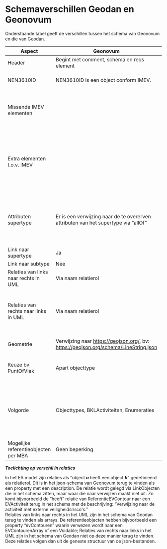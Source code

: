 Schemaverschillen Geodan en Geonovum
====================================

Onderstaande tabel geeft de verschillen tussen het schema van Geonovum en die van Geodan. 

|Aspect|Geonovum|Geodan|
|------|--------|------|
|Header|Begint met comment, schema en reqs element|geen header|
|NEN3610ID|NEN3610ID is een object conform IMEV.|NEN3610ID is een string met een regex validatie.|
|Missende IMEV elementen||De abstracte objecttypen, Attribuut: tijdstipRegistratie, Attribuut: eindRegistratie|
|Extra elementen t.o.v. IMEV||IMEV-LocatieEVActiviteiten (als array, maar in IMEV is het een abstract supertype), featureType, Per BKLActiviteit is er een lijst met toegestane referenties.|
|Attributen supertype|Er is een verwijzing naar de te overerven attributen van het supertype via “allOf”|De attributen van de supertypes worden steeds herhaald, maar de supertypes zelf ontbreken en worden alleen als lijst getoond met mogelijke subtypen.|
|Link naar supertype|Ja|Nee|
|Link naar subtype|Nee|Soms, met “oneOf”|
|Relaties van links naar rechts in UML|Via naam relatierol|Via een array.|
|Relaties van rechts naar links in UML|Via naam relatierol|Nee, dat volgt uit de geneste structuur van het json-bestand, zo mist bv de relatie PRcontour naar ReferentieEVContour.|
|Geometrie|Verwijzing naar https://geojson.org/, bv: https://geojson.org/schema/LineString.json |GeoJson geometry zelf gespecificeerd in common-schema|
|Keuze bv PuntOfVlak| Apart objecttype|Direct in bijbehorende objecttype met “oneOf”|
|Volgorde|Objecttypes, BKLActiviteiten, Enumeraties|Gegeneraliseerde objecttypen, BKLActiviteiten, EVContouren, Referenties, Overige objecten, Enumeraties, GeoJson geometrieobjecten|
|Mogelijke referentieobjecten per MBA|Geen beperking|Per MBA is er een lijst met mogelijke referentieobjecten|

***Toelichting op verschil in relaties***

In het EA model zijn relaties als "object ***a*** heeft een object ***b***" gedefinieerd als relatierol. Dit is in het json-schema van Geonovum terug te vinden als een property met een description. De relatie wordt gelegd via LinkObjecten die in het schema zitten, maar waar die naar verwijzen maakt niet uit.
Zo komt bijvoorbeeld de “heeft” relatie van ReferentieEVContour naar een EVActiviteit terug in het schema met de beschrijving: “Verwijzing naar de activiteit met externe veiligheidsrisco's.”  
Relaties van links naar rechts in het UML zijn in het schema van Geodan terug te vinden als arrays. De referentieobjecten hebben bijvoorbeeld een property “evContouren” waarin verwezen wordt naar een EVContourenArray of een Voidable;
Relaties van rechts naar links in het UML zijn in het schema van Geodan niet op deze manier terug te vinden. Deze relaties volgen dan uit de geneste structuur van de json-bestanden.


